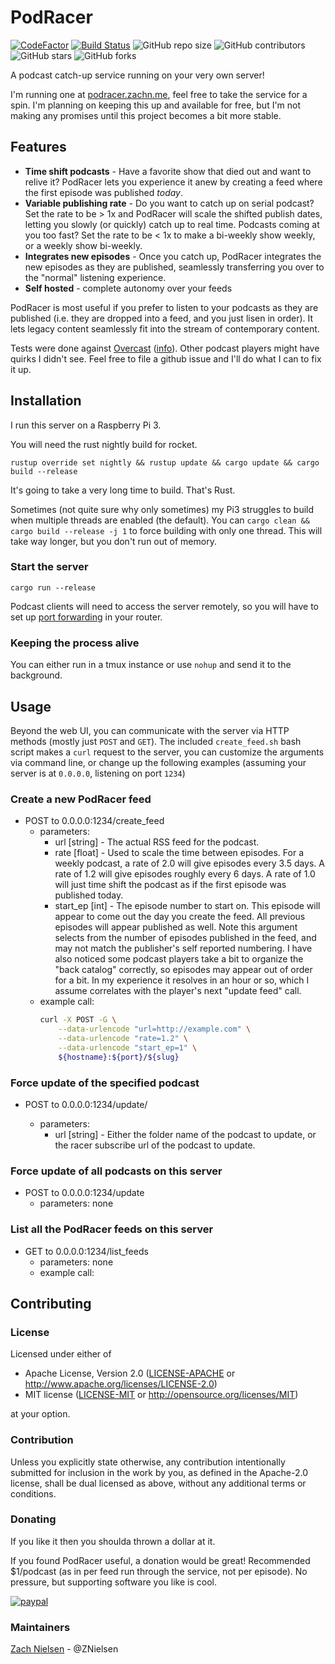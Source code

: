 # PodRacer

[![CodeFactor](https://www.codefactor.io/repository/github/znielsen/podracer/badge)](https://www.codefactor.io/repository/github/znielsen/podracer)
[![Build Status](https://travis-ci.com/znielsen/podracer.svg?branch=main)](https://travis-ci.com/znielsen/podracer)
![GitHub repo size](https://img.shields.io/github/repo-size/znielsen/podracer)
![GitHub contributors](https://img.shields.io/github/contributors/znielsen/podracer)
![GitHub stars](https://img.shields.io/github/stars/znielsen/podracer?style=social)
![GitHub forks](https://img.shields.io/github/forks/znielsen/podracer?style=social)


A podcast catch-up service running on your very own server!

I'm running one at [podracer.zachn.me](http://podracer.zachn.me), feel free to take the service for a spin. I'm planning on keeping this up and available for free, but I'm not making any promises until this project becomes a bit more stable.

## Features
- **Time shift podcasts** - Have a favorite show that died out and want to relive it? PodRacer lets you experience it anew by creating a feed where the first episode was published _today_.
- **Variable publishing rate** - Do you want to catch up on serial podcast? Set the rate to be > 1x and PodRacer will scale the shifted publish dates, letting you slowly (or quickly) catch up to real time. Podcasts coming at you too fast? Set the rate to be < 1x to make a bi-weekly show weekly, or a weekly show bi-weekly.
- **Integrates new episodes** - Once you catch up, PodRacer integrates the new episodes as they are published, seamlessly transferring you over to the "normal" listening experience.
- **Self hosted** - complete autonomy over your feeds

PodRacer is most useful if you prefer to listen to your podcasts as they are published (i.e. they are dropped into a feed, and you just lisen in order). It lets legacy content seamlessly fit into the stream of contemporary content.


Tests were done against [Overcast](https://apps.apple.com/us/app/overcast/id888422857) ([info](https://overcast.fm/podcasterinfo)). Other podcast players might have quirks I didn't see. Feel free to file a github issue and I'll do what I can to fix it up.

## Installation

I run this server on a Raspberry Pi 3.

You will need the rust nightly build for rocket.
```
rustup override set nightly && rustup update && cargo update && cargo build --release
```
It's going to take a very long time to build. That's Rust.

Sometimes (not quite sure why only sometimes) my Pi3 struggles to build when multiple threads are enabled (the default). You can `cargo clean && cargo build --release -j 1` to force building with only one thread. This will take way longer, but you don't run out of memory.

### Start the server
```
cargo run --release
```

Podcast clients will need to access the server remotely, so you will have to set up [port forwarding](https://www.howtogeek.com/66214/how-to-forward-ports-on-your-router/) in your router.

### Keeping the process alive
You can either run in a tmux instance or use `nohup` and send it to the background.

## Usage
Beyond the web UI, you can communicate with the server via HTTP methods (mostly just `POST` and `GET`). The included `create_feed.sh` bash script makes a `curl` request to the server, you can customize the arguments via command line, or change up the following examples (assuming your server is at `0.0.0.0`, listening on port `1234`)

### Create a new PodRacer feed
- POST to 0.0.0.0:1234/create_feed
  - parameters:
    - url [string] - The actual RSS feed for the podcast.
    - rate [float] - Used to scale the time between episodes.
        For a weekly podcast, a rate of 2.0 will give episodes every 3.5 days. A rate of 1.2 will give episodes roughly every 6 days. A rate of 1.0 will just time shift the podcast as if the first episode was published today.
    - start_ep [int] - The episode number to start on.
        This episode will appear to come out the day you create the feed. All previous episodes will appear published as well.
        Note this argument selects from the number of episodes published in the feed, and may not match the publisher's self reported numbering.
        I have also noticed some podcast players take a bit to organize the "back catalog" correctly, so episodes may appear out of order for a bit. In my experience it resolves in an hour or so, which I assume correlates with the player's next "update feed" call.
  - example call:
    ```bash
    curl -X POST -G \
        --data-urlencode "url=http://example.com" \
        --data-urlencode "rate=1.2" \
        --data-urlencode "start_ep=1" \
        ${hostname}:${port}/${slug}
    ```

### Force update of the specified podcast
- POST to 0.0.0.0:1234/update/<url>
  - parameters:
    - url [string] - Either the folder name of the podcast to update, or the racer subscribe url of the podcast to update.

### Force update of all podcasts on this server
- POST to 0.0.0.0:1234/update
  - parameters: none

### List all the PodRacer feeds on this server
- GET to 0.0.0.0:1234/list_feeds
  - parameters: none
  - example call:

## Contributing

### License

Licensed under either of
 * Apache License, Version 2.0 ([LICENSE-APACHE](LICENSE-APACHE) or http://www.apache.org/licenses/LICENSE-2.0)
 * MIT license ([LICENSE-MIT](LICENSE-MIT) or http://opensource.org/licenses/MIT)

at your option.

### Contribution

Unless you explicitly state otherwise, any contribution intentionally submitted
for inclusion in the work by you, as defined in the Apache-2.0 license, shall be dual licensed as above, without any
additional terms or conditions.

### Donating
If you like it then you shoulda thrown a dollar at it.

If you found PodRacer useful, a donation would be great! Recommended $1/podcast (as in per feed run through the service, not per episode). No pressure, but supporting software you like is cool.

[![paypal](https://www.paypalobjects.com/en_US/i/btn/btn_donate_SM.gif)](https://www.paypal.com/cgi-bin/webscr?cmd=_donations&business=Y8HPAAJZTVT8E&currency_code=USD)



### Maintainers
[Zach Nielsen](https://github.com/ZNielsen) - @ZNielsen
